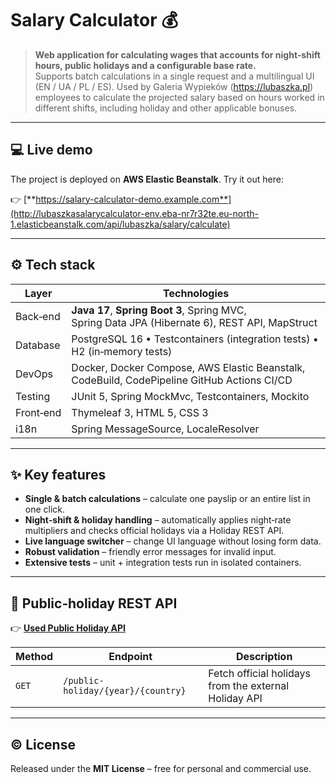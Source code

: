 # Salary Calculator 💰

> **Web application for calculating wages that accounts for night‑shift hours, public holidays and a configurable base rate.**\
> Supports batch calculations in a single request and a multilingual UI (EN / UA / PL / ES).
> Used by Galeria Wypieków (https://lubaszka.pl) employees to calculate the projected salary based on hours worked in different shifts, including holiday and other applicable bonuses.

---

## 💻 Live demo

The project is deployed on **AWS Elastic Beanstalk**. Try it out here:

👉 [**https://salary-calculator-demo.example.com**](http://lubaszkasalarycalculator-env.eba-nr7r32te.eu-north-1.elasticbeanstalk.com/api/lubaszka/salary/calculate)

---

## ⚙️ Tech stack

| Layer     | Technologies                                                                                              |
| --------- | ------------------------------------------------------------------------------------                      |
| Back‑end  | **Java 17**, **Spring Boot 3**, Spring MVC, Spring Data JPA (Hibernate 6), REST API, MapStruct            |
| Database  | PostgreSQL 16 • Testcontainers (integration tests) • H2 (in‑memory tests)                                 |
| DevOps    | Docker, Docker Compose, AWS Elastic Beanstalk, CodeBuild, CodePipeline GitHub Actions CI/CD               |
| Testing   | JUnit 5, Spring MockMvc, Testcontainers, Mockito                                                          |
| Front‑end | Thymeleaf 3, HTML 5, CSS 3                                                                                |
| i18n      | Spring MessageSource, LocaleResolver                                                                      |

---

## ✨ Key features

- **Single & batch calculations** – calculate one payslip or an entire list in one click.
- **Night‑shift & holiday handling** – automatically applies night‑rate multipliers and checks official holidays via a Holiday REST API.
- **Live language switcher** – change UI language without losing form data.
- **Robust validation** – friendly error messages for invalid input.
- **Extensive tests** – unit + integration tests run in isolated containers.

---

## 🐝 Public‑holiday REST API
👉 [**Used Public Holiday API**](https://date.nager.at/Api)


| Method | Endpoint                           | Description                                           |
| ------ | ---------------------------------- | ----------------------------------------------------- |
| `GET`  | `/public-holiday/{year}/{country}` | Fetch official holidays from the external Holiday API |

---

## © License

Released under the **MIT License** – free for personal and commercial use.

